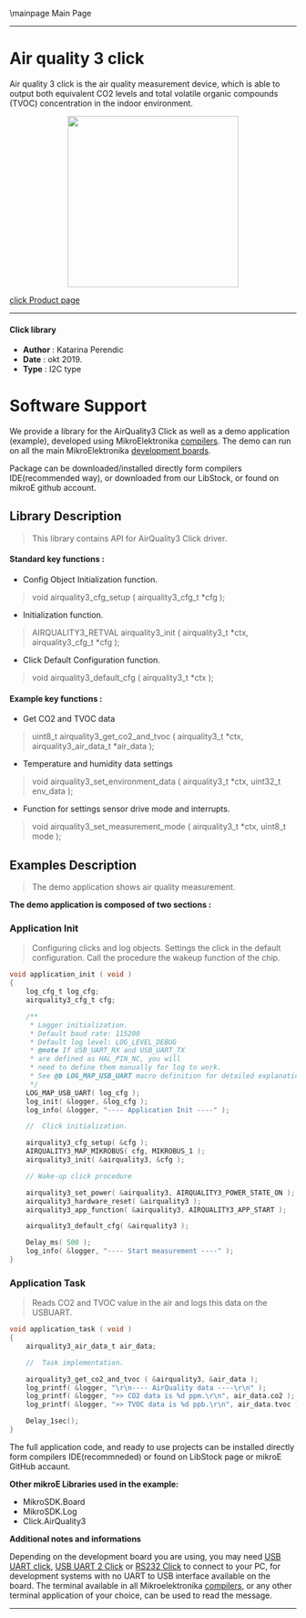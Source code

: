 \mainpage Main Page
 
 

---
# Air quality 3 click

Air quality 3 click is the air quality measurement device, which is able to output both equivalent CO2 levels and total volatile organic compounds (TVOC) concentration in the indoor environment. 

<p align="center">
  <img src="https://download.mikroe.com/images/click_for_ide/airquality3_click.png" height=300px>
</p>

[click Product page](https://www.mikroe.com/air-quality-3-click)

---


#### Click library 

- **Author**        : Katarina Perendic
- **Date**          : okt 2019.
- **Type**          : I2C type


# Software Support

We provide a library for the AirQuality3 Click 
as well as a demo application (example), developed using MikroElektronika 
[compilers](https://shop.mikroe.com/compilers). 
The demo can run on all the main MikroElektronika [development boards](https://shop.mikroe.com/development-boards).

Package can be downloaded/installed directly form compilers IDE(recommended way), or downloaded from our LibStock, or found on mikroE github account. 

## Library Description

> This library contains API for AirQuality3 Click driver.

#### Standard key functions :

- Config Object Initialization function.
> void airquality3_cfg_setup ( airquality3_cfg_t *cfg ); 
 
- Initialization function.
> AIRQUALITY3_RETVAL airquality3_init ( airquality3_t *ctx, airquality3_cfg_t *cfg );

- Click Default Configuration function.
> void airquality3_default_cfg ( airquality3_t *ctx );


#### Example key functions :

- Get CO2 and TVOC data
> uint8_t airquality3_get_co2_and_tvoc ( airquality3_t *ctx, airquality3_air_data_t *air_data );
 
- Temperature and humidity data settings
> void airquality3_set_environment_data ( airquality3_t *ctx, uint32_t env_data ); 

-  Function for settings sensor drive mode and interrupts.
> void airquality3_set_measurement_mode ( airquality3_t *ctx, uint8_t mode );

## Examples Description

> The demo application shows air quality measurement.

**The demo application is composed of two sections :**

### Application Init 

> Configuring clicks and log objects.
> Settings the click in the default configuration.
> Call the procedure the wakeup function of the chip.

```c
void application_init ( void )
{
    log_cfg_t log_cfg;
    airquality3_cfg_t cfg;

    /** 
     * Logger initialization.
     * Default baud rate: 115200
     * Default log level: LOG_LEVEL_DEBUG
     * @note If USB_UART_RX and USB_UART_TX 
     * are defined as HAL_PIN_NC, you will 
     * need to define them manually for log to work. 
     * See @b LOG_MAP_USB_UART macro definition for detailed explanation.
     */
    LOG_MAP_USB_UART( log_cfg );
    log_init( &logger, &log_cfg );
    log_info( &logger, "---- Application Init ----" );

    //  Click initialization.

    airquality3_cfg_setup( &cfg );
    AIRQUALITY3_MAP_MIKROBUS( cfg, MIKROBUS_1 );
    airquality3_init( &airquality3, &cfg );

    // Wake-up click procedure

    airquality3_set_power( &airquality3, AIRQUALITY3_POWER_STATE_ON );
    airquality3_hardware_reset( &airquality3 );
    airquality3_app_function( &airquality3, AIRQUALITY3_APP_START );

    airquality3_default_cfg( &airquality3 );

    Delay_ms( 500 );
    log_info( &logger, "---- Start measurement ----" );
}
```

### Application Task

> Reads CO2 and TVOC value in the air and logs this data on the USBUART.

```c
void application_task ( void )
{
    airquality3_air_data_t air_data;

    //  Task implementation.

    airquality3_get_co2_and_tvoc ( &airquality3, &air_data );
    log_printf( &logger, "\r\n---- AirQuality data ----\r\n" );
    log_printf( &logger, ">> CO2 data is %d ppm.\r\n", air_data.co2 );
    log_printf( &logger, ">> TVOC data is %d ppb.\r\n", air_data.tvoc );

    Delay_1sec();
}
```

The full application code, and ready to use projects can be  installed directly form compilers IDE(recommneded) or found on LibStock page or mikroE GitHub accaunt.

**Other mikroE Libraries used in the example:** 

- MikroSDK.Board
- MikroSDK.Log
- Click.AirQuality3

**Additional notes and informations**

Depending on the development board you are using, you may need 
[USB UART click](https://shop.mikroe.com/usb-uart-click), 
[USB UART 2 Click](https://shop.mikroe.com/usb-uart-2-click) or 
[RS232 Click](https://shop.mikroe.com/rs232-click) to connect to your PC, for 
development systems with no UART to USB interface available on the board. The 
terminal available in all Mikroelektronika 
[compilers](https://shop.mikroe.com/compilers), or any other terminal application 
of your choice, can be used to read the message.



---
